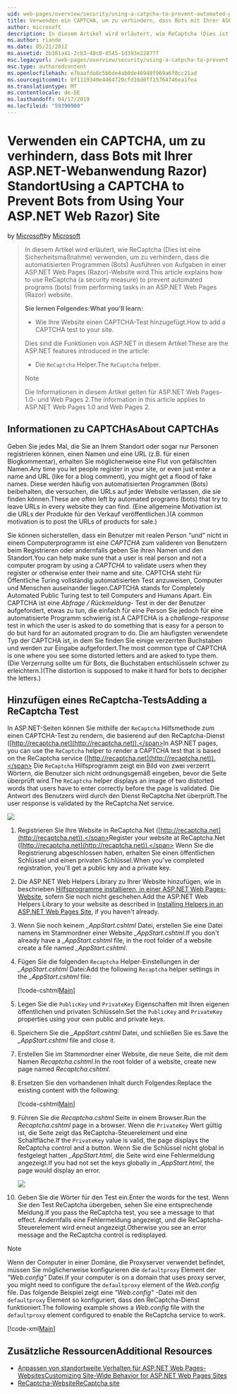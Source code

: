 ```yaml
---
uid: web-pages/overview/security/using-a-catpcha-to-prevent-automated-programs-bots-from-using-your-aspnet-web-site
title: Verwenden ein CAPTCHA, um zu verhindern, dass Bots mit Ihrer ASP.NET-Webanwendung Razor) Standort | Microsoft-Dokumentation
author: microsoft
description: In diesem Artikel wird erläutert, wie ReCaptcha (Dies ist eine Sicherheitsmaßnahme) verwenden, um zu verhindern, dass die automatisierten Programmen (Bots) Ausführen von Aufgaben in einer ASP.NET Web Pages (Razor) wir...
ms.author: riande
ms.date: 05/21/2012
ms.assetid: 2b381a41-2cb3-40c0-8545-1d393e22877f
msc.legacyurl: /web-pages/overview/security/using-a-catpcha-to-prevent-automated-programs-bots-from-using-your-aspnet-web-site
msc.type: authoredcontent
ms.openlocfilehash: e7baafda8c5b6de4ab0de46948f969a6f0cc21ad
ms.sourcegitcommit: 0f1119340e4464720cfd16d0ff15764746ea1fea
ms.translationtype: MT
ms.contentlocale: de-DE
ms.lasthandoff: 04/17/2019
ms.locfileid: "59390908"
---
```

# <a name="using-a-captcha-to-prevent-bots-from-using-your-aspnet-web-razor-site"></a><span data-ttu-id="7e408-103">Verwenden ein CAPTCHA, um zu verhindern, dass Bots mit Ihrer ASP.NET-Webanwendung Razor) Standort</span><span class="sxs-lookup"><span data-stu-id="7e408-103">Using a CAPTCHA to Prevent Bots from Using Your ASP.NET Web Razor) Site</span></span>

<span data-ttu-id="7e408-104">by [Microsoft](https://github.com/microsoft)</span><span class="sxs-lookup"><span data-stu-id="7e408-104">by [Microsoft](https://github.com/microsoft)</span></span>

> <span data-ttu-id="7e408-105">In diesem Artikel wird erläutert, wie ReCaptcha (Dies ist eine Sicherheitsmaßnahme) verwenden, um zu verhindern, dass die automatisierten Programmen (Bots) Ausführen von Aufgaben in einer ASP.NET Web Pages (Razor)-Website wird.</span><span class="sxs-lookup"><span data-stu-id="7e408-105">This article explains how to use ReCaptcha (a security measure) to prevent automated programs (bots) from performing tasks in an ASP.NET Web Pages (Razor) website.</span></span>
> 
> <span data-ttu-id="7e408-106">**Sie lernen Folgendes:**</span><span class="sxs-lookup"><span data-stu-id="7e408-106">**What you'll learn:**</span></span> 
> 
> - <span data-ttu-id="7e408-107">Wie Ihre Website einen CAPTCHA-Test hinzugefügt.</span><span class="sxs-lookup"><span data-stu-id="7e408-107">How to add a CAPTCHA test to your site.</span></span>
> 
> <span data-ttu-id="7e408-108">Dies sind die Funktionen von ASP.NET in diesem Artikel:</span><span class="sxs-lookup"><span data-stu-id="7e408-108">These are the ASP.NET features introduced in the article:</span></span>
> 
> - <span data-ttu-id="7e408-109">Die `ReCaptcha` Helper.</span><span class="sxs-lookup"><span data-stu-id="7e408-109">The `ReCaptcha` helper.</span></span>
> 
> > [!NOTE]
> > <span data-ttu-id="7e408-110">Die Informationen in diesem Artikel gelten für ASP.NET Web Pages-1.0- und Web Pages 2.</span><span class="sxs-lookup"><span data-stu-id="7e408-110">The information in this article applies to ASP.NET Web Pages 1.0 and Web Pages 2.</span></span>


## <a name="about-captchas"></a><span data-ttu-id="7e408-111">Informationen zu CAPTCHAs</span><span class="sxs-lookup"><span data-stu-id="7e408-111">About CAPTCHAs</span></span>

<span data-ttu-id="7e408-112">Geben Sie jedes Mal, die Sie an Ihrem Standort oder sogar nur Personen registrieren können, einen Namen und eine URL (z.B. für einen Blogkommentar), erhalten Sie möglicherweise eine Flut von gefälschten Namen.</span><span class="sxs-lookup"><span data-stu-id="7e408-112">Any time you let people register in your site, or even just enter a name and URL (like for a blog comment), you might get a flood of fake names.</span></span> <span data-ttu-id="7e408-113">Diese werden häufig von automatisierten Programmen (Bots) beibehalten, die versuchen, die URLs auf jeder Website verlassen, die sie finden können.</span><span class="sxs-lookup"><span data-stu-id="7e408-113">These are often left by automated programs (bots) that try to leave URLs in every website they can find.</span></span> <span data-ttu-id="7e408-114">(Eine allgemeine Motivation ist die URLs der Produkte für den Verkauf veröffentlichen.)</span><span class="sxs-lookup"><span data-stu-id="7e408-114">(A common motivation is to post the URLs of products for sale.)</span></span>

<span data-ttu-id="7e408-115">Sie können sicherstellen, dass ein Benutzer mit realen Person "und" nicht in einem Computerprogramm ist eine *CAPTCHA* zum valideren von Benutzern beim Registrieren oder andernfalls geben Sie ihren Namen und den Standort.</span><span class="sxs-lookup"><span data-stu-id="7e408-115">You can help make sure that a user is real person and not a computer program by using a *CAPTCHA* to validate users when they register or otherwise enter their name and site.</span></span> <span data-ttu-id="7e408-116">CAPTCHA steht für Öffentliche Turing vollständig automatisierten Test anzuweisen, Computer und Menschen auseinander liegen.</span><span class="sxs-lookup"><span data-stu-id="7e408-116">CAPTCHA stands for Completely Automated Public Turing test to tell Computers and Humans Apart.</span></span> <span data-ttu-id="7e408-117">Ein CAPTCHA ist eine *Abfrage / Rückmeldung-* Test in der der Benutzer aufgefordert, etwas zu tun, die einfach für eine Person Sie jedoch für eine automatisierte Programm schwierig ist.</span><span class="sxs-lookup"><span data-stu-id="7e408-117">A CAPTCHA is a *challenge-response* test in which the user is asked to do something that is easy for a person to do but hard for an automated program to do.</span></span> <span data-ttu-id="7e408-118">Die am häufigsten verwendete Typ der CAPTCHA ist, in dem Sie finden Sie einige verzerrten Buchstaben und werden zur Eingabe aufgefordert.</span><span class="sxs-lookup"><span data-stu-id="7e408-118">The most common type of CAPTCHA is one where you see some distorted letters and are asked to type them.</span></span> <span data-ttu-id="7e408-119">(Die Verzerrung sollte um für Bots, die Buchstaben entschlüsseln schwer zu erleichtern.)</span><span class="sxs-lookup"><span data-stu-id="7e408-119">(The distortion is supposed to make it hard for bots to decipher the letters.)</span></span>

## <a name="adding-a-recaptcha-test"></a><span data-ttu-id="7e408-120">Hinzufügen eines ReCaptcha-Tests</span><span class="sxs-lookup"><span data-stu-id="7e408-120">Adding a ReCaptcha Test</span></span>

<span data-ttu-id="7e408-121">In ASP.NET-Seiten können Sie mithilfe der `ReCaptcha` Hilfsmethode zum einen CAPTCHA-Test zu rendern, die basierend auf den ReCaptcha-Dienst ([http://recaptcha.net](http://recaptcha.net)).</span><span class="sxs-lookup"><span data-stu-id="7e408-121">In ASP.NET pages, you can use the `ReCaptcha` helper to render a CAPTCHA test that is based on the ReCaptcha service ([http://recaptcha.net](http://recaptcha.net)).</span></span> <span data-ttu-id="7e408-122">Die `ReCaptcha` Hilfsprogramm zeigt ein Bild von zwei verzerrt Wörtern, die Benutzer sich nicht ordnungsgemäß eingeben, bevor die Seite überprüft wird.</span><span class="sxs-lookup"><span data-stu-id="7e408-122">The `ReCaptcha` helper displays an image of two distorted words that users have to enter correctly before the page is validated.</span></span> <span data-ttu-id="7e408-123">Die Antwort des Benutzers wird durch den Dienst ReCaptcha.Net überprüft.</span><span class="sxs-lookup"><span data-stu-id="7e408-123">The user response is validated by the ReCaptcha.Net service.</span></span>

![](using-a-catpcha-to-prevent-automated-programs-bots-from-using-your-aspnet-web-site/_static/image1.jpg)

1. <span data-ttu-id="7e408-124">Registrieren Sie Ihre Website in ReCaptcha.Net ([http://recaptcha.net](http://recaptcha.net)).</span><span class="sxs-lookup"><span data-stu-id="7e408-124">Register your website at ReCaptcha.Net ([http://recaptcha.net](http://recaptcha.net)).</span></span> <span data-ttu-id="7e408-125">Wenn Sie die Registrierung abgeschlossen haben, erhalten Sie einen öffentlichen Schlüssel und einen privaten Schlüssel.</span><span class="sxs-lookup"><span data-stu-id="7e408-125">When you've completed registration, you'll get a public key and a private key.</span></span>
2. <span data-ttu-id="7e408-126">Die ASP.NET Web Helpers Library zu Ihrer Website hinzufügen, wie in beschrieben [Hilfsprogramme installieren, in einer ASP.NET Web Pages-Website](https://go.microsoft.com/fwlink/?LinkId=252372), sofern Sie noch nicht geschehen.</span><span class="sxs-lookup"><span data-stu-id="7e408-126">Add the ASP.NET Web Helpers Library to your website as described in [Installing Helpers in an ASP.NET Web Pages Site](https://go.microsoft.com/fwlink/?LinkId=252372), if you haven't already.</span></span>
3. <span data-ttu-id="7e408-127">Wenn Sie noch keinem  *\_AppStart.cshtml* Datei, erstellen Sie eine Datei namens im Stammordner einer Website  *\_AppStart.cshtml*.</span><span class="sxs-lookup"><span data-stu-id="7e408-127">If you don't already have a *\_AppStart.cshtml* file, in the root folder of a website create a file named *\_AppStart.cshtml*.</span></span>
4. <span data-ttu-id="7e408-128">Fügen Sie die folgenden `Recaptcha` Helper-Einstellungen in der  *\_AppStart.cshtml* Datei:</span><span class="sxs-lookup"><span data-stu-id="7e408-128">Add the following `Recaptcha` helper settings in the *\_AppStart.cshtml* file:</span></span> 

    [!code-cshtml[Main](using-a-catpcha-to-prevent-automated-programs-bots-from-using-your-aspnet-web-site/samples/sample1.cshtml?highlight=6-7)]
5. <span data-ttu-id="7e408-129">Legen Sie die `PublicKey` und `PrivateKey` Eigenschaften mit Ihren eigenen öffentlichen und privaten Schlüsseln.</span><span class="sxs-lookup"><span data-stu-id="7e408-129">Set the `PublicKey` and `PrivateKey` properties using your own public and private keys.</span></span>
6. <span data-ttu-id="7e408-130">Speichern Sie die  *\_AppStart.cshtml* Datei, und schließen Sie es.</span><span class="sxs-lookup"><span data-stu-id="7e408-130">Save the *\_AppStart.cshtml* file and close it.</span></span>
7. <span data-ttu-id="7e408-131">Erstellen Sie im Stammordner einer Website, die neue Seite, die mit dem Namen *Recaptcha.cshtml*.</span><span class="sxs-lookup"><span data-stu-id="7e408-131">In the root folder of a website, create new page named *Recaptcha.cshtml*.</span></span>
8. <span data-ttu-id="7e408-132">Ersetzen Sie den vorhandenen Inhalt durch Folgendes:</span><span class="sxs-lookup"><span data-stu-id="7e408-132">Replace the existing content with the following:</span></span> 

    [!code-cshtml[Main](using-a-catpcha-to-prevent-automated-programs-bots-from-using-your-aspnet-web-site/samples/sample2.cshtml)]
9. <span data-ttu-id="7e408-133">Führen Sie die *Recaptcha.cshtml* Seite in einem Browser.</span><span class="sxs-lookup"><span data-stu-id="7e408-133">Run the *Recaptcha.cshtml* page in a browser.</span></span> <span data-ttu-id="7e408-134">Wenn die `PrivateKey` Wert gültig ist, die Seite zeigt das ReCaptcha-Steuerelement und eine Schaltfläche.</span><span class="sxs-lookup"><span data-stu-id="7e408-134">If the `PrivateKey` value is valid, the page displays the ReCaptcha control and a button.</span></span> <span data-ttu-id="7e408-135">Wenn Sie die Schlüssel nicht global in festgelegt hatten  *\_AppStart.html*, die Seite wird eine Fehlermeldung angezeigt.</span><span class="sxs-lookup"><span data-stu-id="7e408-135">If you had not set the keys globally in *\_AppStart.html*, the page would display an error.</span></span> 

    ![](using-a-catpcha-to-prevent-automated-programs-bots-from-using-your-aspnet-web-site/_static/image1.png)
10. <span data-ttu-id="7e408-136">Geben Sie die Wörter für den Test ein.</span><span class="sxs-lookup"><span data-stu-id="7e408-136">Enter the words for the test.</span></span> <span data-ttu-id="7e408-137">Wenn Sie den Test ReCaptcha übergeben, sehen Sie eine entsprechende Meldung.</span><span class="sxs-lookup"><span data-stu-id="7e408-137">If you pass the ReCaptcha test, you see a message to that effect.</span></span> <span data-ttu-id="7e408-138">Andernfalls eine Fehlermeldung angezeigt, und die ReCaptcha-Steuerelement wird erneut angezeigt.</span><span class="sxs-lookup"><span data-stu-id="7e408-138">Otherwise you see an error message and the ReCaptcha control is redisplayed.</span></span>

> [!NOTE]
> <span data-ttu-id="7e408-139">Wenn der Computer in einer Domäne, die Proxyserver verwendet befindet, müssen Sie möglicherweise konfigurieren die `defaultproxy` Element der *"Web.config"* Datei.</span><span class="sxs-lookup"><span data-stu-id="7e408-139">If your computer is on a domain that uses proxy server, you might need to configure the `defaultproxy` element of the *Web.config* file.</span></span> <span data-ttu-id="7e408-140">Das folgende Beispiel zeigt eine *"Web.config"* -Datei mit den `defaultproxy` Element so konfiguriert, dass den ReCaptcha-Dienst funktioniert.</span><span class="sxs-lookup"><span data-stu-id="7e408-140">The following example shows a *Web.config* file with the `defaultproxy` element configured to enable the ReCaptcha service to work.</span></span>
> 
> [!code-xml[Main](using-a-catpcha-to-prevent-automated-programs-bots-from-using-your-aspnet-web-site/samples/sample3.xml)]


<a id="Additional_Resources"></a>
## <a name="additional-resources"></a><span data-ttu-id="7e408-141">Zusätzliche Ressourcen</span><span class="sxs-lookup"><span data-stu-id="7e408-141">Additional Resources</span></span>


- [<span data-ttu-id="7e408-142">Anpassen von standortweite Verhalten für ASP.NET Web Pages-Websites</span><span class="sxs-lookup"><span data-stu-id="7e408-142">Customizing Site-Wide Behavior for ASP.NET Web Pages Sites</span></span>](https://go.microsoft.com/fwlink/?LinkId=202906)
- [<span data-ttu-id="7e408-143">ReCaptcha-Website</span><span class="sxs-lookup"><span data-stu-id="7e408-143">ReCaptcha site</span></span>](https://www.google.com/recaptcha)
